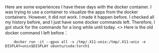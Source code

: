 
Here are some experiences I have these days with the docker container. I was trying to use a container to visualize the apps from the docker containers. 
However, it did not work. I made it happen before. I checked all my history before, and I just have some docker commands left. Therefore, I got stuck for 
the commands for a long while until today. 
<>
Here is the old docker command I left before： 

        docker run -it --gpus all -v /tmp/.X11-unix:/tmp/.X11-unix -e DISPLAY=unix$DISPLAY ubuntu/cuda:torch1


